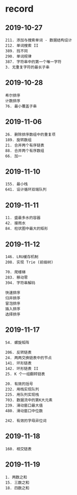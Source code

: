 # record

## 2019-10-27

```
211. 添加与搜索单词 - 数据结构设计
212. 单词搜索 II
389. 找不同
290. 单词规律
387. 字符串中的第一个唯一字符
3. 无重复字符的最长子串
```

## 2019-10-28

```
希尔排序
计数排序
76. 最小覆盖子串
```

## 2019-11-06

```
26. 删除排序数组中的重复项
189. 旋转数组
21. 合并两个有序链表
88. 合并两个有序数组
66. 加一
```

## 2019-11-10

```
155. 最小栈
641. 设计循环双端队列
```

## 2019-11-11

```
11. 盛最多水的容器
42. 接雨水
84. 柱状图中最大的矩形
```

## 2019-11-12

```
146. LRU缓存机制
208. 实现 Trie (前缀树)
```

```
70. 爬楼梯
283. 移动零
394. 字符串解码
```

```
快速排序
归并排序
冒泡排序
插入排序
选择排序
```

## 2019-11-17

```
54. 螺旋矩阵
```

```
206. 反转链表
24. 两两交换链表中的节点
141. 环形链表
142. 环形链表 II
25. K 个一组翻转链表
```

```
20. 有效的括号
232. 用栈实现队列
225. 用队列实现栈
703. 数据流中的第K大元素
239. 滑动窗口最大值
480. 滑动窗口中位数
```

```
242. 有效的字母异位词
```

## 2019-11-18

```
160. 相交链表
```

## 2019-11-19

```
1. 两数之和
15. 三数之和
18. 四数之和
```


